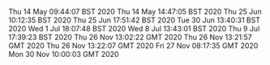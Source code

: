 Thu 14 May 09:44:07 BST 2020
Thu 14 May 14:47:05 BST 2020
Thu 25 Jun 10:12:35 BST 2020
Thu 25 Jun 17:51:42 BST 2020
Tue 30 Jun 13:40:31 BST 2020
Wed  1 Jul 18:07:48 BST 2020
Wed  8 Jul 13:43:01 BST 2020
Thu  9 Jul 17:39:23 BST 2020
Thu 26 Nov 13:02:22 GMT 2020
Thu 26 Nov 13:21:57 GMT 2020
Thu 26 Nov 13:22:07 GMT 2020
Fri 27 Nov 08:17:35 GMT 2020
Mon 30 Nov 10:00:03 GMT 2020
